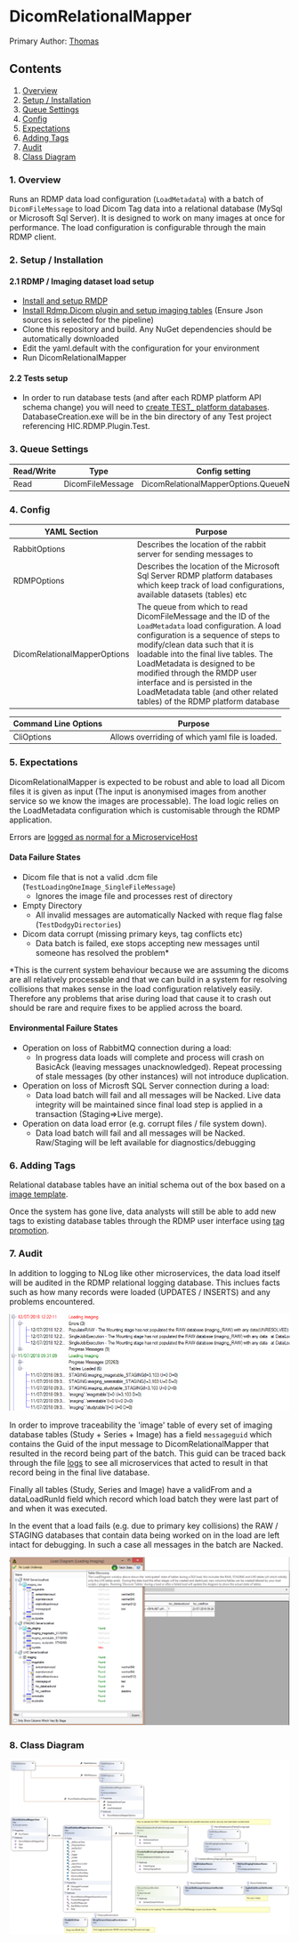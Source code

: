 # DicomRelationalMapper

Primary Author: [Thomas](https://github.com/tznind)

## Contents
 1. [Overview](#1-overview)
 2. [Setup / Installation](#2-setup--installation)
 3. [Queue Settings](#3-queue-settings)
 4. [Config](#4-config)
 5. [Expectations](#5-expectations)
 6. [Adding Tags](#6-adding-tags)
 7. [Audit](#7-audit)
 8. [Class Diagram](#8-class-diagram)
 
 
### 1. Overview
Runs an RDMP data load configuration (`LoadMetadata`) with a batch of `DicomFileMessage` to load Dicom Tag data into a relational database (MySql or Microsoft Sql Server).  It is designed to work on many images at once for performance.  The load configuration is configurable through the main RDMP client.

### 2. Setup / Installation
#### 2.1 RDMP / Imaging dataset load setup
- [Install and setup RMDP](https://github.com/HicServices/RDMP#install)
- [Install Rdmp.Dicom plugin and setup imaging tables](https://github.com/HicServices/RdmpDicom/tree/develop#using-plugin) (Ensure Json sources is selected for the pipeline)
- Clone this repository and build. Any NuGet dependencies should be automatically downloaded
- Edit the yaml.default with the configuration for your environment
- Run DicomRelationalMapper

#### 2.2 Tests setup
- In order to run database tests (and after each RDMP platform API schema change) you will need to [create TEST_ platform databases](https://github.com/HicServices/RDMP/blob/master/Documentation/CodeTutorials/Tests.md).  DatabaseCreation.exe will be in the bin directory of any Test project referencing HIC.RDMP.Plugin.Test.

### 3. Queue Settings
| Read/Write | Type | Config setting |
| ------------- | ------------- |------------- |
| Read | DicomFileMessage| DicomRelationalMapperOptions.QueueName |

### 4. Config
| YAML Section  | Purpose |
| ------------- | ------------- |
| RabbitOptions | Describes the location of the rabbit server for sending messages to |
| RDMPOptions | Describes the location of the Microsoft Sql Server RDMP platform databases which keep track of load configurations, available datasets (tables) etc |
| DicomRelationalMapperOptions | The queue from which to read DicomFileMessage and the ID of the `LoadMetadata` load configuration.  A load configuration is a sequence of steps to modify/clean data such that it is loadable into the final live tables.  The LoadMetadata is designed to be modified through the RMDP user interface and is persisted in the LoadMetadata table (and other related tables) of the RDMP platform database |

| Command Line Options | Purpose |
| ------------- | ------------- |
|CliOptions | Allows overriding of which yaml file is loaded. |

### 5. Expectations
DicomRelationalMapper is expected to be robust and able to load all Dicom files it is given as input (The input is anonymised images from another service so we know the images are processable).  The load logic relies on the LoadMetadata configuration which is customisable through the RDMP application.

Errors are [logged as normal for a MicroserviceHost](../../common/Smi.Common/README.md#logging)

#### Data Failure States
- Dicom file that is not a valid .dcm file (`TestLoadingOneImage_SingleFileMessage`)
	- Ignores the image file and processes rest of directory
- Empty Directory
	- All invalid messages are automatically Nacked with reque flag false (`TestDodgyDirectories`)
- Dicom data corrupt (missing primary keys, tag conflicts etc)
	- Data batch is failed, exe stops accepting new messages until someone has resolved the problem*
	
*This is the current system behaviour because we are assuming the dicoms are all relatively processable and that we can build in a system for resolving collisions that makes sense in the load configuration relatively easily.  Therefore any problems that arise during load that cause it to crash out should be rare and require fixes to be applied across the board.

#### Environmental Failure States
 - Operation on loss of RabbitMQ connection during a load:
	 - In progress data loads will complete and process will crash on BasicAck (leaving messages unacknowledged).  Repeat processing of stale messages (by other instances) will not introduce duplication.
 - Operation on loss of Microsft SQL Server connection during a load:
	 - Data load batch will fail and all messages will be Nacked.  Live data integrity will be maintained since final load step is applied in a transaction (Staging=>Live merge).
 - Operation on data load error (e.g. corrupt files / file system down).
	 - Data load batch will fail and all messages will be Nacked.  Raw/Staging will be left available for diagnostics/debugging
	 
### 6. Adding Tags
Relational database tables have an initial schema out of the box based on a [image template](https://github.com/HicServices/RdmpDicom/blob/develop/Documentation/DataLoad.md#Image-Tables).

Once the system has gone live, data analysts will still be able to add new tags to existing database tables through the RDMP user interface using [tag promotion](https://github.com/HicServices/RdmpDicom/blob/develop/Documentation/DataLoad.md#Image-Tables).

### 7. Audit
In addition to logging to NLog like other microservices, the data load itself will be audited in the RDMP relational logging database.  This inclues facts such as how many records were loaded (UPDATES / INSERTS) and any problems encountered.

![Load Metadata Logs](Images/LoadMetadataLogst.png)

In order to improve traceability the 'image' table of every set of imaging database tables (Study + Series + Image) has a field `messageguid` which contains the Guid of the input message to DicomRelationalMapper that resulted in the record being part of the batch.  This guid can be traced back through the file [logs](../Microservices.Common/README.md#logging) to see all microservices that acted to result in that record being in the final live database.

Finally all tables (Study, Series and Image) have a validFrom and a dataLoadRunId field which record which load batch they were last part of and when it was executed.

In the event that a load fails (e.g. due to primary key collisions) the RAW / STAGING databases that contain data being worked on in the load are left intact for debugging.  In such a case all messages in the batch are Nacked.

![Extra Fields](Images/LoadBubbles.png)

### 8. Class Diagram
![Class Diagram](./Images/ClassDiagram.png)
